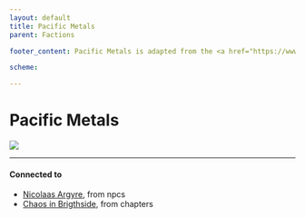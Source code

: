 ```yaml
---
layout: default
title: Pacific Metals
parent: Factions

footer_content: Pacific Metals is adapted from the <a href="https://www.paulelliottbooks.com/hostile.html">Hostile</a> setting books by Paul Elliott from Zozer Games, for private use only.

scheme:

---
```

# Pacific Metals

![](https://i.imgur.com/BaUSW6H.png)

---
#### Connected to

<!-- QueryToSerialize: LIST without ID "["+ title + "](https://terra-campaigns.github.io/"+ regexreplace(file.path, ".md", "") + ")" + ", from " + regexreplace(file.folder, "hostile/", "") FROM ([[]]) OR outgoing([[]]) SORT file.folder DESC -->
<!-- SerializedQuery: LIST without ID "["+ title + "](https://terra-campaigns.github.io/"+ regexreplace(file.path, ".md", "") + ")" + ", from " + regexreplace(file.folder, "hostile/", "") FROM ([[]]) OR outgoing([[]]) SORT file.folder DESC -->
- [Nicolaas Argyre](https://terra-campaigns.github.io/hostile/npcs/Argyre), from npcs
- [Chaos in Brigthside](https://terra-campaigns.github.io/hostile/chapters/chap007), from chapters
<!-- SerializedQuery END -->
